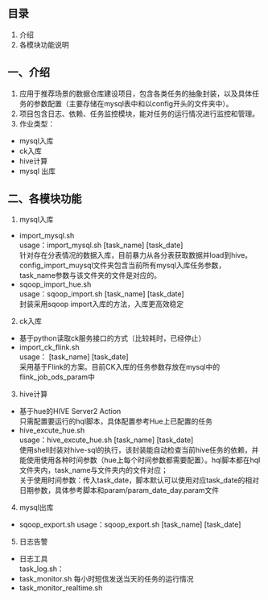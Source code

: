 ## 目录
1. 介绍
2. 各模块功能说明

## <a name="module">一、介绍</a>
1. 应用于推荐场景的数据仓库建设项目，包含各类任务的抽象封装，以及具体任务的参数配置（主要存储在mysql表中和以config开头的文件夹中）。
2. 项目包含日志、依赖、任务监控模块，能对任务的运行情况进行监控和管理。
3. 作业类型：
 - mysql入库
 - ck入库
 - hive计算
 - mysql 出库

## <a name="module">二、各模块功能</a>
1. mysql入库  
 - import_mysql.sh  
 usage：import_mysql.sh [task_name] [task_date]  
 针对存在分表情况的数据入库，目前暴力从各分表获取数据并load到hive。config_import_muysql文件夹包含当前所有mysql入库任务参数，task_name参数与该文件夹的文件是对应的。  
 - sqoop_import_hue.sh  
     usage：sqoop_import.sh [task_name] [task_date]  
     封装采用sqoop import入库的方法，入库更高效稳定  
     
2. ck入库
 - 基于python读取ck服务接口的方式（比较耗时，已经停止）
 - import_ck_flink.sh  
 usage： [task_name] [task_date]  
 采用基于Flink的方案。目前CK入库的任务参数存放在mysql中的flink_job_ods_param中
 
3. hive计算
 - 基于hue的HIVE Server2 Action  
    只需配置要运行的hql脚本，具体配置参考Hue上已配置的任务  
 - hive_excute_hue.sh   
 usage：hive_excute_hue.sh [task_name] [task_date]  
 使用shell封装对hive-sql的执行，该封装能自动检查当前hive任务的依赖，并能使用使用各种时间参数（hue上每个时间参数都需要配置）。hql脚本都在hql文件夹内，task_name与文件夹内的文件对应；  
 关于使用时间参数：传入task_date，脚本默认可以使用对应task_date的相对日期参数，具体参考脚本和param/param_date_day.param文件  
 
4. mysql出库  
 - sqoop_export.sh
 usage：sqoop_export.sh [task_name] [task_date]  
 
 
5. 日志告警  
- 日志工具  
task_log.sh：
- task_monitor.sh 每小时短信发送当天的任务的运行情况
- task_monitor_realtime.sh 






